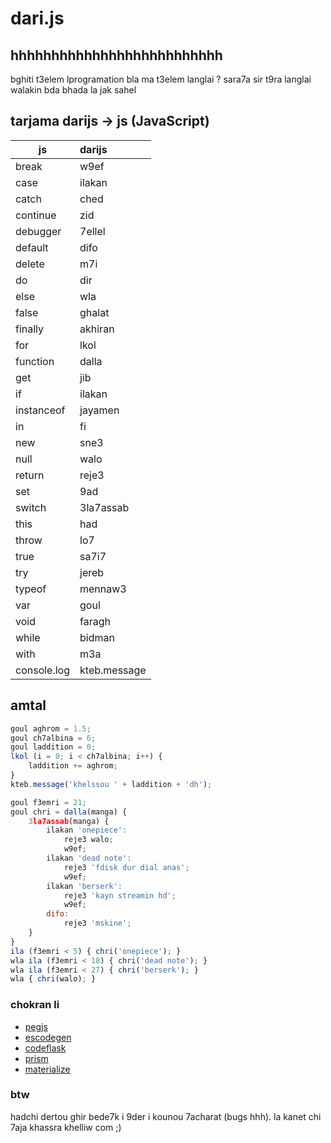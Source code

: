 # dari.js

## hhhhhhhhhhhhhhhhhhhhhhhhhh

bghiti t3elem lprogramation bla ma t3elem langlai ? sara7a sir t9ra langlai
walakin bda bhada la jak sahel

## tarjama darijs -> js (JavaScript)

| js			| darijs		|
| --------------|:--------------|
| break			| w9ef			|
| case			| ilakan		|
| catch			| ched			|
| continue		| zid			|
| debugger		| 7ellel		|
| default		| difo			|
| delete		| m7i			|
| do			| dir			|
| else			| wla			|
| false			| ghalat		|
| finally		| akhiran		|
| for			| lkol			|
| function		| dalla			|
| get			| jib			|
| if			| ilakan		|
| instanceof	| jayamen		|
| in			| fi			|
| new			| sne3			|
| null			| walo			|
| return		| reje3			|
| set			| 9ad			|
| switch		| 3la7assab		|
| this			| had			|
| throw			| lo7			|
| true			| sa7i7			|
| try			| jereb			|
| typeof		| mennaw3		|
| var			| goul			|
| void			| faragh		|
| while			| bidman		|
| with			| m3a			|
| console.log	| kteb.message	|

## amtal
```javascript
goul aghrom = 1.5;
goul ch7albina = 6;
goul laddition = 0;
lkol (i = 0; i < ch7albina; i++) {
	laddition += aghrom;
}
kteb.message('khelssou ' + laddition + 'dh');
```

```javascript
goul f3emri = 21;
goul chri = dalla(manga) {
	3la7assab(manga) {
		ilakan 'onepiece':
			reje3 walo;
			w9ef;
		ilakan 'dead note':
			reje3 'fdisk dur dial anas';
			w9ef;
		ilakan 'berserk':
			reje3 'kayn streamin hd';
			w9ef;
		difo:
			reje3 'mskine';
	}
}
ila (f3emri < 5) { chri('onepiece'); }
wla ila (f3emri < 18) { chri('dead note'); }
wla ila (f3emri < 27) { chri('berserk'); }
wla { chri(walo); }
```

### chokran li

* [pegjs](https://github.com/pegjs/pegjs/)
* [escodegen](https://github.com/estools/escodegen)
* [codeflask](https://github.com/kazzkiq/CodeFlask.js)
* [prism](https://github.com/PrismJS/prism)
* [materialize](https://github.com/Dogfalo/materialize)

### btw
hadchi dertou ghir bede7k i 9der i kounou 7acharat (bugs hhh). la kanet chi 7aja khassra khelliw com ;)